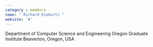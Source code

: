 ```yaml
---
category : members
name: " Richard Kieburtz " 
website: '#'
---
```

Department of Computer Science and Engineering
Oregon Graduate Institute
Beaverton, Oregon, USA

